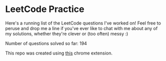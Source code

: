 # LeetCode Practice

Here's a running list of the LeetCode questions I've worked on! Feel free to peruse and drop me a line if you've ever like to chat with me about any of my solutions, whether they're clever or (too often) messy :)

Number of questions solved so far: 194

This repo was created using [this](https://github.com/QasimWani/LeetHub) chrome extension.
